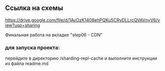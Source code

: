 ## Ссылка на схемы
https://drive.google.com/file/d/1AvOzK1408ehPQKu5CRyDLLrcQVAVnyV6/view?usp=sharing

Финальная работа на вкладке "step06 - CDN"

### для запуска проекта:

перейдите в директорию /sharding-repl-cache
и выполните инструкции из файла readme.md
